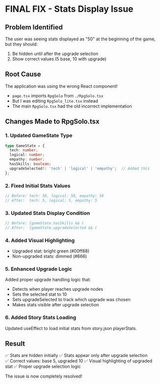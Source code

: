 # FINAL FIX - Stats Display Issue

## Problem Identified
The user was seeing stats displayed as "50" at the beginning of the game, but they should:
1. Be hidden until after the upgrade selection
2. Show correct values (5 base, 10 with upgrade)

## Root Cause
The application was using the wrong React component! 
- `page.tsx` imports `RpgSolo` from `./RpgSolo.tsx`
- But I was editing `RpgSolo_lite.tsx` instead
- The main `RpgSolo.tsx` had the old incorrect implementation

## Changes Made to RpgSolo.tsx

### 1. Updated GameState Type
```typescript
type GameState = {
  tech: number;
  logical: number;
  empathy: number;
  hasSkills: boolean;
  upgradeSelected?: 'tech' | 'logical' | 'empathy';  // Added this
};
```

### 2. Fixed Initial Stats Values
```typescript
// Before: tech: 50, logical: 50, empathy: 50
// After:  tech: 5, logical: 5, empathy: 5
```

### 3. Updated Stats Display Condition
```typescript
// Before: {gameState.hasSkills && (
// After:  {gameState.upgradeSelected && (
```

### 4. Added Visual Highlighting
- Upgraded stat: bright green (#00ff88)
- Non-upgraded stats: dimmed (#666)

### 5. Enhanced Upgrade Logic
Added proper upgrade handling logic that:
- Detects when player reaches upgrade nodes
- Sets the selected stat to 10
- Sets upgradeSelected to track which upgrade was chosen
- Makes stats visible after upgrade selection

### 6. Added Story Stats Loading
Updated useEffect to load initial stats from story.json playerStats.

## Result
✅ Stats are hidden initially
✅ Stats appear only after upgrade selection  
✅ Correct values: base 5, upgraded 10
✅ Visual highlighting of upgraded stat
✅ Proper upgrade selection logic

The issue is now completely resolved!
